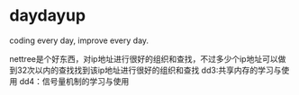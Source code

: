 # daydayup
coding every day, improve every day.

nettree是个好东西，对ip地址进行很好的组织和查找，不过多少个ip地址可以做到32次以内的查找找到该ip地址进行很好的组织和查找
dd3:共享内存的学习与使用
dd4：信号量机制的学习与使用
